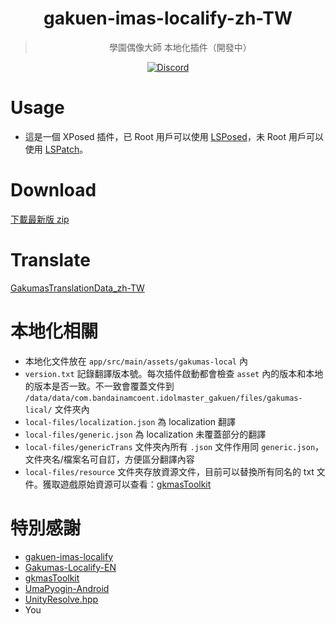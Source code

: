 <div align="center">

# gakuen-imas-localify-zh-TW
> 學園偶像大師 本地化插件（開發中）

[![Discord](https://dcbadge.limes.pink/api/server/https://discord.gg/gkmas)](https://discord.gg/gkmas)

</div>

# Usage

- 這是一個 XPosed 插件，已 Root 用戶可以使用 [LSPosed](https://github.com/LSPosed/LSPosed)，未 Root 用戶可以使用 [LSPatch](https://github.com/LSPosed/LSPatch)。


# Download
[下載最新版 zip](https://nightly.link/yotv2000tw/gakuen-imas-localify-zh-TW/workflows/build/main/GakumasLocalify-zh-TW.zip)

# Translate
[GakumasTranslationData_zh-TW](https://github.com/yotv2000tw/GakumasTranslationData_zh-TW)

# 本地化相關

- 本地化文件放在 `app/src/main/assets/gakumas-local` 內
- `version.txt` 記錄翻譯版本號。每次插件啟動都會檢查 `asset` 內的版本和本地的版本是否一致。不一致會覆蓋文件到 `/data/data/com.bandainamcoent.idolmaster_gakuen/files/gakumas-lical/` 文件夾內
- `local-files/localization.json` 為 localization 翻譯
- `local-files/generic.json` 為 localization 未覆蓋部分的翻譯
- `local-files/genericTrans` 文件夾內所有 `.json` 文件作用同 `generic.json`，文件夾名/檔案名可自訂，方便區分翻譯內容
- `local-files/resource` 文件夾存放資源文件，目前可以替換所有同名的 txt 文件。獲取遊戲原始資源可以查看：[gkmasToolkit](https://github.com/kishidanatsumi/gkmasToolkit)



# 特別感謝

- [gakuen-imas-localify](https://github.com/chinosk6/gakuen-imas-localify)
- [Gakumas-Localify-EN](https://github.com/NatsumeLS/Gakumas-Localify-EN)
- [gkmasToolkit](https://github.com/kishidanatsumi/gkmasToolkit)
- [UmaPyogin-Android](https://github.com/akemimadoka/UmaPyogin-Android)
- [UnityResolve.hpp](https://github.com/issuimo/UnityResolve.hpp)
- You

